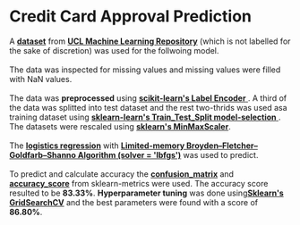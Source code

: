 # Credit Card Approval Prediction
A [**dataset**](https://github.com/PoseidonTom/CreditCardApprovalPrediction/blob/main/cc_approvals.data) from [**UCL Machine Learning Repository**](https://archive.ics.uci.edu/ml/datasets/credit+approval) (which is not labelled for the sake of discretion) was used for the follwoing model. <br><br>
The data was inspected for missing values and missing values were filled with NaN values. <br><br>
The data was **preprocessed** using [**scikit-learn's Label Encoder** ](https://scikit-learn.org/stable/modules/generated/sklearn.preprocessing.LabelEncoder.html).
A third of the data was splitted into test dataset and the rest two-thrids was used asa training dataset using [**sklearn-learn's Train_Test_Split model-selection** ](https://scikit-learn.org/stable/modules/generated/sklearn.model_selection.train_test_split.html).
The datasets were rescaled using [**sklearn's MinMaxScaler**](https://scikit-learn.org/stable/modules/generated/sklearn.preprocessing.MinMaxScaler.html). <br><br>
The [**logistics regression**](https://scikit-learn.org/stable/modules/generated/sklearn.linear_model.LogisticRegression.html) with [**Limited-memory Broyden–Fletcher–Goldfarb–Shanno Algorithm (solver = 'lbfgs')**](https://en.wikipedia.org/wiki/Limited-memory_BFGS) was used to predict. <br><br>
To predict and calculate accuracy the [**confusion_matrix**](https://scikit-learn.org/stable/modules/generated/sklearn.metrics.confusion_matrix.html) and [**accuracy_score**](https://scikit-learn.org/stable/modules/generated/sklearn.metrics.accuracy_score.html) from sklearn-metrics were used. The accuracy score resulted to be **83.33%**. **Hyperparameter tuning** was done using[**Sklearn's GridSearchCV**](https://scikit-learn.org/stable/modules/generated/sklearn.model_selection.GridSearchCV.html) and the best parameters were found with a score of **86.80%**.
